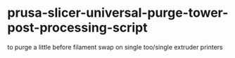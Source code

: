 # prusa-slicer-universal-purge-tower-post-processing-script
to purge a little before filament swap on single too/single extruder printers
